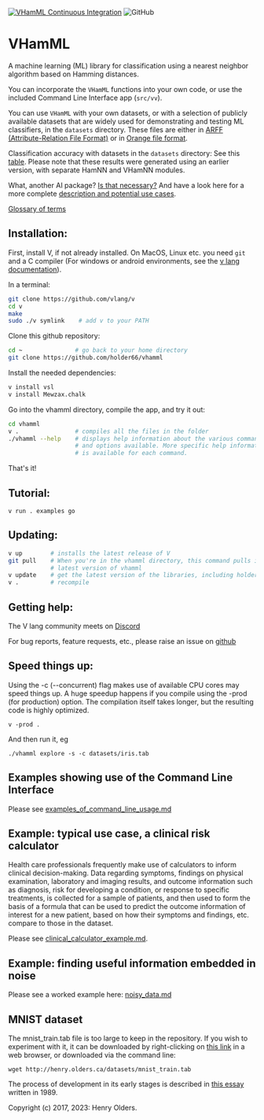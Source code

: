 [![VHamML Continuous Integration](https://github.com/holder66/VHamML/actions/workflows/VHamML%20Continuous%20Integration.yml/badge.svg)](https://github.com/holder66/VHamML/actions/workflows/VHamML%20Continuous%20Integration.yml)
![GitHub](https://img.shields.io/github/license/holder66/VHamML)
# VHamML
A machine learning (ML) library for classification using a nearest neighbor algorithm based on Hamming distances.

You can incorporate the `VHamML` functions into your own code, or use the included Command Line Interface app (`src/vv`).

You can use `VHamML` with your own datasets, or with a selection of publicly available datasets that are widely used for demonstrating and testing ML classifiers, in the `datasets` directory. These files are either in [ARFF (Attribute-Relation File Format)](https://waikato.github.io/weka-wiki/formats_and_processing/arff_stable/) or in [Orange file format](https://orange3.readthedocs.io/projects/orange-data-mining-library/en/latest/reference/data.io.html).

Classification accuracy with datasets in the `datasets` directory:
See this [table](https://henry.olders.ca/wordpress/?p=1885). Please note that these results were generated using an earlier version, with separate HamNN and VHamNN modules.

What, another AI package? [Is that necessary?](https://github.com/holder66/vhamml/blob/master/docs/AI_for_rest_of_us.md)
And have a look here for a more complete [description and potential use cases](https://github.com/holder66/vhamml/blob/master/docs/description.md). 

[Glossary of terms](https://github.com/holder66/vhamml/blob/master/docs/glossary.md)

## Installation:
First, install V, if not already installed. On MacOS, Linux etc. you need `git` and a C compiler (For windows or android environments, see the [v lang documentation](https://github.com/vlang/v/blob/master/doc/docs.md#windows)).

In a terminal:
```sh
git clone https://github.com/vlang/v
cd v
make
sudo ./v symlink	# add v to your PATH
```
Clone this github repository:
```sh
cd ~               # go back to your home directory
git clone https://github.com/holder66/vhamml
```
Install the needed dependencies:
```sh
v install vsl
v install Mewzax.chalk
```
Go into the vhamml directory, compile the app, and try it out:
```sh
cd vhamml
v .                # compiles all the files in the folder
./vhamml --help    # displays help information about the various commands
                   # and options available. More specific help information
                   # is available for each command.
```
That's it!

## Tutorial:
```
v run . examples go
```

## Updating:
```sh
v up        # installs the latest release of V
git pull    # When you're in the vhamml directory, this command pulls in the 
            # latest version of vhamml
v update    # get the latest version of the libraries, including holder66.vhamml
v .         # recompile
```

## Getting help:
The V lang community meets on [Discord](https://discord.gg/vlang)


For bug reports, feature requests, etc., please raise an issue on [github](https://github.com/holder66/vhamml/issues)


## Speed things up:

Using the -c (--concurrent) flag makes use of available CPU cores may speed things up.
A huge speedup happens if you compile using the -prod (for production) option. The compilation itself takes longer, but the resulting code is highly optimized.
```
v -prod .
```

And then run it, eg 
```
./vhamml explore -s -c datasets/iris.tab
```

## Examples showing use of the Command Line Interface
Please see [examples_of_command_line_usage.md](https://github.com/holder66/vhamml/blob/master/docs/examples_of_command_line_usage.md)

## Example: typical use case, a clinical risk calculator

Health care professionals frequently make use of calculators to inform clinical decision-making. Data regarding symptoms, findings on physical examination, laboratory and imaging results, and outcome information such as diagnosis, risk for developing a condition, or response to specific treatments, is collected for a sample of patients, and then used to form the basis of a formula that can be used to predict the outcome information of interest for a new patient, based on how their symptoms and findings, etc. compare to those in the dataset.

Please see [clinical_calculator_example.md](https://github.com/holder66/vhamml/blob/master/docs/clinical_calculator_example.md).

## Example: finding useful information embedded in noise

Please see a worked example here: [noisy_data.md](https://github.com/holder66/vhamml/blob/master/docs/noisy_data.md)


## MNIST dataset
The mnist_train.tab file is too large to keep in the repository. If you wish to experiment with it, it can be downloaded by right-clicking on [this link](http://henry.olders.ca/datasets/mnist_train.tab) in a web browser, or downloaded via the command line:
```
wget http://henry.olders.ca/datasets/mnist_train.tab
```

The process of development in its early stages is described in [this essay](https://henry.olders.ca/wordpress/?p=731) written in 1989.



Copyright (c) 2017, 2023: Henry Olders.
